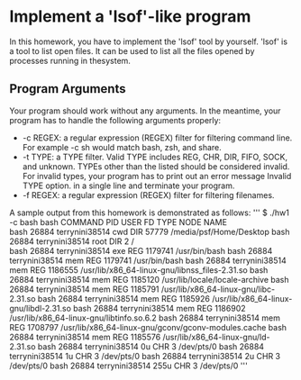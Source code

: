 # Implement a 'lsof'-like program

In this homework, you have to implement the 'lsof' tool by yourself. 'lsof' is a tool to list open files. It can be used to list all the files opened by processes running in thesystem.

## Program Arguments
Your program should work without any arguments. In the meantime, your program has to handle the following arguments properly:

  * -c REGEX: a regular expression (REGEX) filter for filtering command line. For example -c sh would match bash, zsh, and share.
  * -t TYPE: a TYPE filter. Valid TYPE includes REG, CHR, DIR, FIFO, SOCK, and unknown. TYPEs other than the listed should be considered invalid. For invalid types,    your program has to print out an error message Invalid TYPE option. in a single line and terminate your program.
  * -f REGEX: a regular expression (REGEX) filter for filtering filenames.

A sample output from this homework is demonstrated as follows:
'''
$ ./hw1  -c bash
    bash
    COMMAND PID     USER      	FD     TYPE     NODE     NAME      
    bash    26884   terrynini38514	cwd    DIR      57779    /media/psf/Home/Desktop
    bash    26884   terrynini38514	root   DIR      2        /         
    bash    26884   terrynini38514	exe    REG      1179741  /usr/bin/bash
    bash    26884   terrynini38514	mem    REG      1179741  /usr/bin/bash
    bash    26884   terrynini38514	mem    REG      1186555  /usr/lib/x86_64-linux-gnu/libnss_files-2.31.so
    bash    26884   terrynini38514	mem    REG      1185120  /usr/lib/locale/locale-archive
    bash    26884   terrynini38514	mem    REG      1185791  /usr/lib/x86_64-linux-gnu/libc-2.31.so
    bash    26884   terrynini38514	mem    REG      1185926  /usr/lib/x86_64-linux-gnu/libdl-2.31.so
    bash    26884   terrynini38514	mem    REG      1186902  /usr/lib/x86_64-linux-gnu/libtinfo.so.6.2
    bash    26884   terrynini38514	mem    REG      1708797  /usr/lib/x86_64-linux-gnu/gconv/gconv-modules.cache
    bash    26884   terrynini38514	mem    REG      1185576  /usr/lib/x86_64-linux-gnu/ld-2.31.so
    bash    26884   terrynini38514	0u     CHR      3        /dev/pts/0
    bash    26884   terrynini38514	1u     CHR      3        /dev/pts/0
    bash    26884   terrynini38514	2u     CHR      3        /dev/pts/0
    bash    26884   terrynini38514	255u   CHR      3        /dev/pts/0
'''
